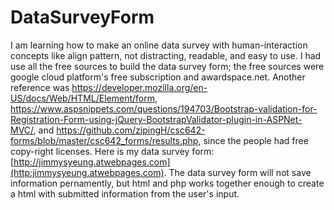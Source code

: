 # DataSurveyForm
I am learning how to make an online data survey with human-interaction concepts like align pattern, not distracting, readable, and easy to use.
I had use all the free sources to build the data survey form; the free sources were google cloud platform's free subscription and awardspace.net.
Another reference was https://developer.mozilla.org/en-US/docs/Web/HTML/Element/form, https://www.aspsnippets.com/questions/194703/Bootstrap-validation-for-Registration-Form-using-jQuery-BootstrapValidator-plugin-in-ASPNet-MVC/, and https://github.com/zipingH/csc642-forms/blob/master/csc642_forms/results.php, since the people had free copy-right licenses.
Here is my data survey form: [http://jimmysyeung.atwebpages.com](http:jimmysyeung.atwebpages.com). The data survey form will not save information pernamently, but html and php works together enough to create a html with submitted information from the user's input.